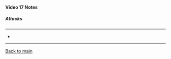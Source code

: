 #### Video 17 Notes

##### Attacks
---
- 

---

[Back to main](https://github.com/rot0xd/CBTNuggets/blob/master/CISSP/README.md)

